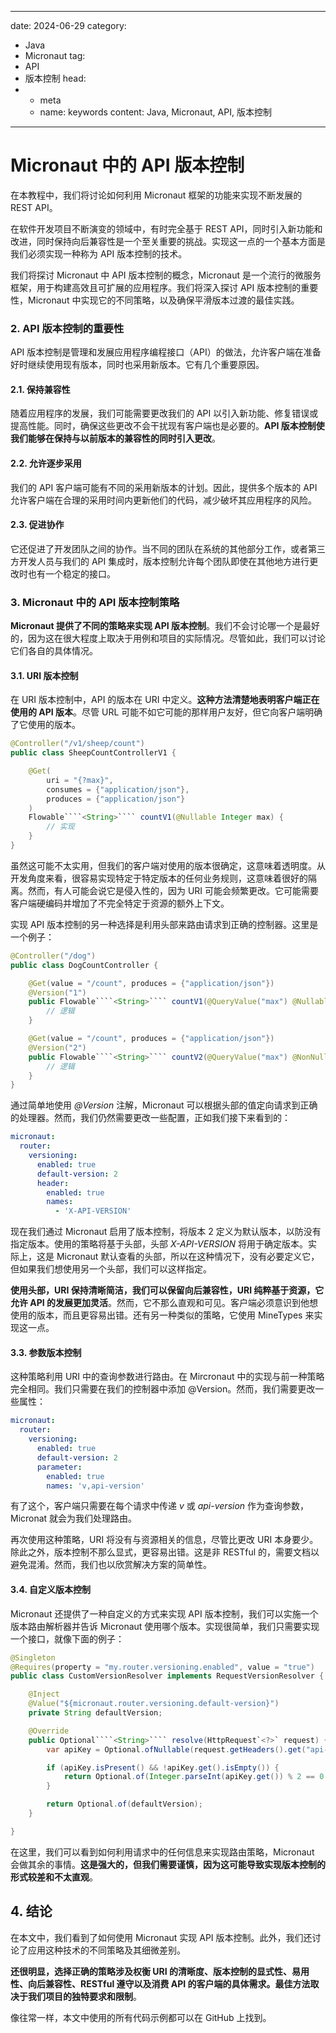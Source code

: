 ---
date: 2024-06-29
category:
  - Java
  - Micronaut
tag:
  - API
  - 版本控制
head:
  - - meta
    - name: keywords
      content: Java, Micronaut, API, 版本控制
----
# Micronaut 中的 API 版本控制

在本教程中，我们将讨论如何利用 Micronaut 框架的功能来实现不断发展的 REST API。

在软件开发项目不断演变的领域中，有时完全基于 REST API，同时引入新功能和改进，同时保持向后兼容性是一个至关重要的挑战。实现这一点的一个基本方面是我们必须实现一种称为 API 版本控制的技术。

我们将探讨 Micronaut 中 API 版本控制的概念，Micronaut 是一个流行的微服务框架，用于构建高效且可扩展的应用程序。我们将深入探讨 API 版本控制的重要性，Micronaut 中实现它的不同策略，以及确保平滑版本过渡的最佳实践。

### 2. API 版本控制的重要性

API 版本控制是管理和发展应用程序编程接口（API）的做法，允许客户端在准备好时继续使用现有版本，同时也采用新版本。它有几个重要原因。

#### 2.1. 保持兼容性

随着应用程序的发展，我们可能需要更改我们的 API 以引入新功能、修复错误或提高性能。同时，确保这些更改不会干扰现有客户端也是必要的。**API 版本控制使我们能够在保持与以前版本的兼容性的同时引入更改**。

#### 2.2. 允许逐步采用

我们的 API 客户端可能有不同的采用新版本的计划。因此，提供多个版本的 API 允许客户端在合理的采用时间内更新他们的代码，减少破坏其应用程序的风险。

#### 2.3. 促进协作

它还促进了开发团队之间的协作。当不同的团队在系统的其他部分工作，或者第三方开发人员与我们的 API 集成时，版本控制允许每个团队即使在其他地方进行更改时也有一个稳定的接口。

### 3. Micronaut 中的 API 版本控制策略

**Micronaut 提供了不同的策略来实现 API 版本控制**。我们不会讨论哪一个是最好的，因为这在很大程度上取决于用例和项目的实际情况。尽管如此，我们可以讨论它们各自的具体情况。

#### 3.1. URI 版本控制

在 URI 版本控制中，API 的版本在 URI 中定义。**这种方法清楚地表明客户端正在使用的 API 版本**。尽管 URL 可能不如它可能的那样用户友好，但它向客户端明确了它使用的版本。

```java
@Controller("/v1/sheep/count")
public class SheepCountControllerV1 {

    @Get(
        uri = "{?max}",
        consumes = {"application/json"},
        produces = {"application/json"}
    )
    Flowable````<String>```` countV1(@Nullable Integer max) {
        // 实现
    }
}
```

虽然这可能不太实用，但我们的客户端对使用的版本很确定，这意味着透明度。从开发角度来看，很容易实现特定于特定版本的任何业务规则，这意味着很好的隔离。然而，有人可能会说它是侵入性的，因为 URI 可能会频繁更改。它可能需要客户端硬编码并增加了不完全特定于资源的额外上下文。

实现 API 版本控制的另一种选择是利用头部来路由请求到正确的控制器。这里是一个例子：

```java
@Controller("/dog")
public class DogCountController {

    @Get(value = "/count", produces = {"application/json"})
    @Version("1")
    public Flowable````<String>```` countV1(@QueryValue("max") @Nullable Integer max) {
        // 逻辑
    }

    @Get(value = "/count", produces = {"application/json"})
    @Version("2")
    public Flowable````<String>```` countV2(@QueryValue("max") @NonNull Integer max) {
        // 逻辑
    }
}
```

通过简单地使用 _@Version_ 注解，Micronaut 可以根据头部的值定向请求到正确的处理器。然而，我们仍然需要更改一些配置，正如我们接下来看到的：

```yaml
micronaut:
  router:
    versioning:
      enabled: true
      default-version: 2
      header:
        enabled: true
        names:
          - 'X-API-VERSION'
```

现在我们通过 Micronaut 启用了版本控制，将版本 2 定义为默认版本，以防没有指定版本。使用的策略将基于头部，头部 _X-API-VERSION_ 将用于确定版本。实际上，这是 Micronaut 默认查看的头部，所以在这种情况下，没有必要定义它，但如果我们想使用另一个头部，我们可以这样指定。

**使用头部，URI 保持清晰简洁，我们可以保留向后兼容性，URI 纯粹基于资源，它允许 API 的发展更加灵活**。然而，它不那么直观和可见。客户端必须意识到他想使用的版本，而且更容易出错。还有另一种类似的策略，它使用 MineTypes 来实现这一点。

#### 3.3. 参数版本控制

这种策略利用 URI 中的查询参数进行路由。在 Mircronaut 中的实现与前一种策略完全相同。我们只需要在我们的控制器中添加 @Version。然而，我们需要更改一些属性：

```yaml
micronaut:
  router:
    versioning:
      enabled: true
      default-version: 2
      parameter:
        enabled: true
        names: 'v,api-version'
```

有了这个，客户端只需要在每个请求中传递 _v_ 或 _api-version_ 作为查询参数，Micronat 就会为我们处理路由。

再次使用这种策略，URI 将没有与资源相关的信息，尽管比更改 URI 本身要少。除此之外，版本控制不那么显式，更容易出错。这是非 RESTful 的，需要文档以避免混淆。然而，我们也以欣赏解决方案的简单性。

#### 3.4. 自定义版本控制

Micronaut 还提供了一种自定义的方式来实现 API 版本控制，我们可以实施一个版本路由解析器并告诉 Micronaut 使用哪个版本。实现很简单，我们只需要实现一个接口，就像下面的例子：

```java
@Singleton
@Requires(property = "my.router.versioning.enabled", value = "true")
public class CustomVersionResolver implements RequestVersionResolver {

    @Inject
    @Value("${micronaut.router.versioning.default-version}")
    private String defaultVersion;

    @Override
    public Optional````<String>```` resolve(HttpRequest`<?>` request) {
        var apiKey = Optional.ofNullable(request.getHeaders().get("api-key"));

        if (apiKey.isPresent() && !apiKey.get().isEmpty()) {
            return Optional.of(Integer.parseInt(apiKey.get()) % 2 == 0 ? "2" : "1");
        }

        return Optional.of(defaultVersion);
    }

}
```

在这里，我们可以看到如何利用请求中的任何信息来实现路由策略，Micronaut 会做其余的事情。**这是强大的，但我们需要谨慎，因为这可能导致实现版本控制的形式较差和不太直观**。

## 4. 结论

在本文中，我们看到了如何使用 Micronaut 实现 API 版本控制。此外，我们还讨论了应用这种技术的不同策略及其细微差别。

**还很明显，选择正确的策略涉及权衡 URI 的清晰度、版本控制的显式性、易用性、向后兼容性、RESTful 遵守以及消费 API 的客户端的具体需求。最佳方法取决于我们项目的独特要求和限制**。

像往常一样，本文中使用的所有代码示例都可以在 GitHub 上找到。